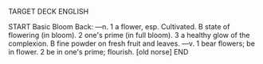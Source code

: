 TARGET DECK
ENGLISH

START
Basic
Bloom
Back: —n. 1 a flower, esp. Cultivated. B state of flowering (in bloom). 2 one's prime (in full bloom). 3 a healthy glow of the complexion. B fine powder on fresh fruit and leaves. —v. 1 bear flowers; be in flower. 2 be in one's prime; flourish. [old norse]
END
